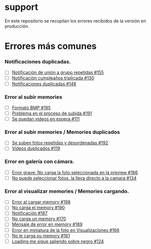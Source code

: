# support

En este repositorio se recopilan los errores recibidos de la versión en producción.

# Errores más comunes
### Notificaciones duplicadas.
- [ ] [Notificación de unión a grupo repetidas #155](https://github.com/onelife-social/support/issues/155)
- [ ] [Notificación cumpleaños triplicada #130](https://github.com/onelife-social/support/issues/130)
- [ ] [Notificaciones duplicadas #148](https://github.com/onelife-social/support/issues/148)
### Error al subir memories
- [ ] [Formato BMP #195](https://github.com/onelife-social/support/issues/195)
- [ ] [Problema en el proceso de subida #191](https://github.com/onelife-social/support/issues/191)
- [ ] [Se quedan vídeos en espera #111](https://github.com/onelife-social/support/issues/111)
### Error al subir memories / Memories duplicados
- [ ] [Se suben fotos repetidas y desordenadas #192](https://github.com/onelife-social/support/issues/192)
- [ ] [Vídeos duplicados #119](https://github.com/onelife-social/support/issues/119)
### Error en galería con cámara.
- [ ] [Error grave: No carga la foto seleccionada en la preview #186](https://github.com/onelife-social/support/issues/186)
- [ ] [No puede seleccionar fotos, la lleva directo a la camara #134](https://github.com/onelife-social/support/issues/134)
### Error al visualizar memories / Memories cargando.
- [ ] [Error al cargar memory #198](https://github.com/onelife-social/support/issues/198)
- [ ] [No carga el memory #190](https://github.com/onelife-social/support/issues/190)
- [ ] [Notificación #187](https://github.com/onelife-social/support/issues/187)
- [ ] [No carga un memory #170](https://github.com/onelife-social/support/issues/170)
- [ ] [Mensaje de error en memory #169](https://github.com/onelife-social/support/issues/169)
- [ ] [Error en miniatura de la foto en Visualizaciones #166](https://github.com/onelife-social/support/issues/166)
- [ ] [No le carga su memory #161](https://github.com/onelife-social/support/issues/161)
- [ ] [Loading me sigue saliendo sobre negro #124](https://github.com/onelife-social/support/issues/124)
